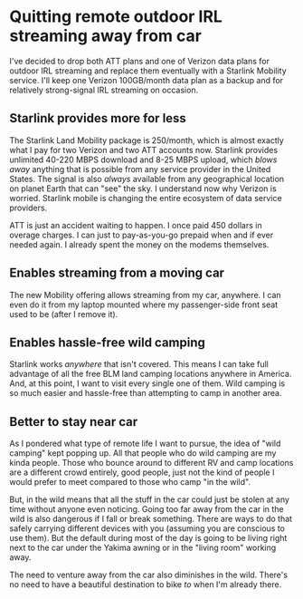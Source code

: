 # Quitting remote outdoor IRL streaming away from car

I've decided to drop both ATT plans and one of Verizon data plans for outdoor IRL streaming and replace them eventually with a Starlink Mobility service. I'll keep one Verizon 100GB/month data plan as a backup and for relatively strong-signal IRL streaming on occasion.

## Starlink provides more for less

The Starlink Land Mobility package is 250/month, which is almost exactly what I pay for two Verizon and two ATT accounts now. Starlink provides unlimited 40-220 MBPS download and 8-25 MBPS upload, which *blows away* anything that is possible from any service provider in the United States. The signal is also *always* available from any geographical location on planet Earth that can "see" the sky. I understand now why Verizon is worried. Starlink mobile is changing the entire ecosystem of data service providers.

ATT is just an accident waiting to happen. I once paid 450 dollars in overage charges. I can just to pay-as-you-go prepaid when and if ever needed again. I already spent the money on the modems themselves.

## Enables streaming from a moving car

The new Mobility offering allows streaming from my car, anywhere. I can even do it from my laptop mounted where my passenger-side front seat used to be (after I remove it).

## Enables hassle-free wild camping

Starlink works *anywhere* that isn't covered. This means I can take full advantage of all the free BLM land camping locations anywhere in America. And, at this point, I want to visit every single one of them. Wild camping is so much easier and hassle-free than attempting to camp in another area.

## Better to stay near car

As I pondered what type of remote life I want to pursue, the idea of "wild camping" kept popping up. All that people who do wild camping are my kinda people. Those who bounce around to different RV and camp locations are a different crowd entirely, good people, just not the kind of people I would prefer to meet compared to those who camp "in the wild".

But, in the wild means that all the stuff in the car could just be stolen at any time without anyone even noticing. Going too far away from the car in the wild is also dangerous if I fall or break something. There are ways to do that safely carrying different devices with you (assuming you are conscious to use them). But the default during most of the day is going to be living right next to the car under the Yakima awning or in the "living room" working away.

The need to venture away from the car also diminishes in the wild. There's no need to have a beautiful destination to bike *to* when I'm already there.

